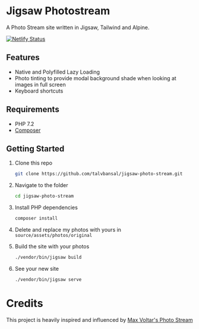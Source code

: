 # Jigsaw Photostream

A Photo Stream site written in Jigsaw, Tailwind and Alpine.

[![Netlify Status](https://api.netlify.com/api/v1/badges/af16ac0f-a55e-478f-af43-f210c06f5968/deploy-status)](https://app.netlify.com/sites/iwantthewindowseat/deploys)

## Features

- Native and Polyfilled Lazy Loading
- Photo tinting to provide modal background shade when looking at images in full screen
- Keyboard shortcuts

## Requirements

- PHP 7.2
- [Composer](https://getcomposer.org/)

## Getting Started

1. Clone this repo

    ```sh
    git clone https://github.com/talvbansal/jigsaw-photo-stream.git
    ```

2. Navigate to the folder

    ```sh
    cd jigsaw-photo-stream
    ```

3. Install PHP dependencies
    ```sh
    composer install
    ```

4. Delete and replace my photos with yours in `source/assets/photos/original`

5. Build the site with your photos
    ```sh
    ./vendor/bin/jigsaw build
    ```
6. See your new site
    ```sh
    ./vendor/bin/jigsaw serve
   ```

# Credits

This project is heavily inspired and influenced by [Max Voltar's Photo Stream](https://github.com/maxvoltar/photo-stream])


